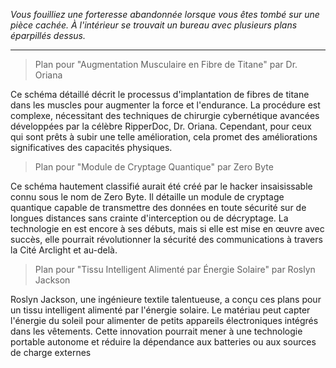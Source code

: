 _Vous fouilliez une forteresse abandonnée lorsque vous êtes tombé sur une pièce cachée. À l'intérieur se trouvait un bureau avec plusieurs plans éparpillés dessus._

---

> Plan pour "Augmentation Musculaire en Fibre de Titane" par Dr. Oriana

Ce schéma détaillé décrit le processus d'implantation de fibres de titane dans les muscles pour augmenter la force et l'endurance. La procédure est complexe, nécessitant des techniques de chirurgie cybernétique avancées développées par la célèbre RipperDoc, Dr. Oriana. Cependant, pour ceux qui sont prêts à subir une telle amélioration, cela promet des améliorations significatives des capacités physiques.

> Plan pour "Module de Cryptage Quantique" par Zero Byte

Ce schéma hautement classifié aurait été créé par le hacker insaisissable connu sous le nom de Zero Byte. Il détaille un module de cryptage quantique capable de transmettre des données en toute sécurité sur de longues distances sans crainte d'interception ou de décryptage. La technologie en est encore à ses débuts, mais si elle est mise en œuvre avec succès, elle pourrait révolutionner la sécurité des communications à travers la Cité Arclight et au-delà.

> Plan pour "Tissu Intelligent Alimenté par Énergie Solaire" par Roslyn Jackson

Roslyn Jackson, une ingénieure textile talentueuse, a conçu ces plans pour un tissu intelligent alimenté par l'énergie solaire. Le matériau peut capter l'énergie du soleil pour alimenter de petits appareils électroniques intégrés dans les vêtements. Cette innovation pourrait mener à une technologie portable autonome et réduire la dépendance aux batteries ou aux sources de charge externes
